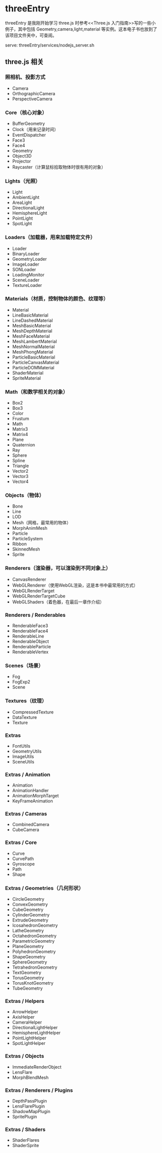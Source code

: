 # threeEntry

threeEntry 是我刚开始学习 three.js 时参考<<Three.js 入门指南>>写的一些小例子，其中包括 Geometry,camera,light,material 等实例。这本电子书也放到了该项目文件夹中，可查阅。

serve: threeEntry/services/nodejs_server.sh

## three.js 相关

### 照相机、投影方式
+ Camera
+ OrthographicCamera
+ PerspectiveCamera

### Core（核心对象）
+ BufferGeometry
+ Clock（用来记录时间）
+ EventDispatcher
+ Face3
+ Face4
+ Geometry
+ Object3D
+ Projector
+ Raycaster（计算鼠标拾取物体时很有用的对象）

### Lights（光照）
+ Light 
+ AmbientLight 
+ AreaLight 
+ DirectionalLight 
+ HemisphereLight 
+ PointLight 
+ SpotLight

### Loaders（加载器，用来加载特定文件）
 + Loader 
 + BinaryLoader 
 + GeometryLoader
 + ImageLoader 
 + SONLoader 
 + LoadingMonitor 
 + SceneLoader 
 + TextureLoader

### Materials（材质，控制物体的颜色、纹理等）
+ Material 
+ LineBasicMaterial 
+ LineDashedMaterial 
+ MeshBasicMaterial
+ MeshDepthMaterial 
+ MeshFaceMaterial 
+ MeshLambertMaterial 
+ MeshNormalMaterial
+ MeshPhongMaterial 
+ ParticleBasicMaterial 
+ ParticleCanvasMaterial 
+ ParticleDOMMaterial 
+ ShaderMaterial 
+ SpriteMaterial

### Math（和数学相关的对象）
+ Box2
+ Box3
+ Color
+ Frustum
+ Math
+ Matrix3
+ Matrix4
+ Plane
+ Quaternion
+ Ray
+ Sphere
+ Spline
+ Triangle
+ Vector2
+ Vector3
+ Vector4

### Objects（物体）
+ Bone
+ Line
+ LOD
+ Mesh（网格，最常用的物体）
+ MorphAnimMesh
+ Particle
+ ParticleSystem
+ Ribbon
+ SkinnedMesh
+ Sprite

### Renderers（渲染器，可以渲染到不同对象上）
+ CanvasRenderer
+ WebGLRenderer（使用WebGL渲染，这是本书中最常用的方式）
+ WebGLRenderTarget
+ WebGLRenderTargetCube
+ WebGLShaders（着色器，在最后一章作介绍）

### Renderers / Renderables
+ RenderableFace3
+ RenderableFace4
+ RenderableLine
+ RenderableObject
+ RenderableParticle
+ RenderableVertex

### Scenes（场景）
+ Fog
+ FogExp2
+ Scene

### Textures（纹理）
+ CompressedTexture
+ DataTexture
+ Texture

### Extras
+ FontUtils
+ GeometryUtils
+ ImageUtils
+ SceneUtils

### Extras / Animation
+ Animation
+ AnimationHandler
+ AnimationMorphTarget
+ KeyFrameAnimation

### Extras / Cameras
+ CombinedCamera
+ CubeCamera

### Extras / Core
+ Curve
+ CurvePath
+ Gyroscope
+ Path
+ Shape

### Extras / Geometries（几何形状）
+ CircleGeometry
+ ConvexGeometry
+ CubeGeometry
+ CylinderGeometry
+ ExtrudeGeometry
+ IcosahedronGeometry
+ LatheGeometry
+ OctahedronGeometry
+ ParametricGeometry
+ PlaneGeometry
+ PolyhedronGeometry
+ ShapeGeometry
+ SphereGeometry
+ TetrahedronGeometry
+ TextGeometry
+ TorusGeometry
+ TorusKnotGeometry
+ TubeGeometry

### Extras / Helpers
+ ArrowHelper
+ AxisHelper
+ CameraHelper
+ DirectionalLightHelper
+ HemisphereLightHelper
+ PointLightHelper
+ SpotLightHelper

### Extras / Objects
+ ImmediateRenderObject
+ LensFlare
+ MorphBlendMesh

### Extras / Renderers / Plugins
+ DepthPassPlugin
+ LensFlarePlugin
+ ShadowMapPlugin
+ SpritePlugin

### Extras / Shaders
+ ShaderFlares
+ ShaderSprite
